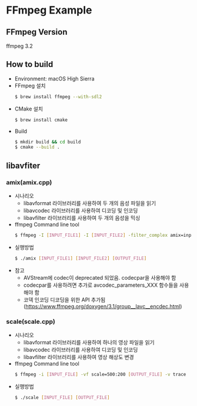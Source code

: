 # FFmpeg Example
## FFmpeg Version
ffmpeg 3.2
## How to build
- Environment: macOS High Sierra
- FFmpeg 설치
  ```sh
  $ brew install ffmpeg --with-sdl2
  ```
- CMake 설치
  ```sh
  $ brew install cmake
  ```
 - Build
   ```sh
   $ mkdir build && cd build
   $ cmake --build .
   ```

## libavfiter
### amix(amix.cpp)
- 시나리오
  - libavformat 라이브러리를 사용하여 두 개의 음성 파일을 읽기
  - libavcodec 라이브러리를 사용하여 디코딩 및 인코딩
  - libavfilter 라이브러리를 사용하여 두 개의 음성을 믹싱
- ffmpeg Command line tool
  ```sh
  $ ffmpeg -I [INPUT_FILE1] -I [INPUT_FILE2] -filter_complex amix=inputs=2 [OUTPUT_FILE] -v trace
  ```
- 실행방법
  ```sh
  $ ./amix [INPUT_FILE1] [INPUT_FILE2] [OUTPUT_FILE]
  ```
- 참고
  - AVStream에 codec이 deprecated 되었음. codecpar을 사용해야 함
  - codecpar를 사용하려면 추가로 avcodec_parameters_XXX 함수들을 사용해야 함
  - 코덱 인코딩 디코딩을 위한 API 추가됨(https://www.ffmpeg.org/doxygen/3.1/group__lavc__encdec.html)

### scale(scale.cpp)
- 시나리오
  - libavformat 라이브러리를 사용하여 하나의 영상 파일을 읽기
  - libavcodec 라이브러리를 사용하여 디코딩 및 인코딩
  - libavfilter 라이브러리를 사용하여 영상 해상도 변경
- ffmpeg Command line tool
  ```sh
  $ ffmpeg -i [INPUT_FILE] -vf scale=500:200 [OUTPUT_FILE] -v trace
  ```
- 실행방법
  ```sh
  $ ./scale [INPUT_FILE] [OUTPUT_FILE]
  ```
